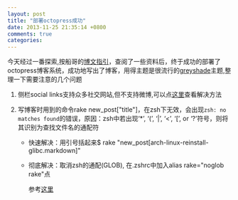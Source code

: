 ```yaml
---
layout: post
title: "部署octopress成功"
date: 2013-11-25 21:35:14 +0800
comments: true
categories: 
---
```

今天经过一番探索,按船哥的[博文指引](http://beyondvincent.com/blog/2013/08/03/108-creating-a-github-blog-using-octopress/)，查阅了一些资料后，终于成功的部署了octopress博客系统，成功地写出了博客，用得主题是很流行的[greyshade](https://github.com/shashankmehta/greyshade)主题,整理一下需要注意的几个问题

1. 侧栏social links支持众多社交网站,但不支持微博,可以点[这里](http://www.imallen.com/blog/2013/05/12/add-support-for-weibo-and-dribbble-to-greyshade.html)查看解决方法
2. 写博客时用到的命令rake new_post["title"]，在zsh下无效，会出现`zsh: no matches found`的错误，原因：zsh中若出现‘*’, ‘(’, ‘|’, ‘<’, ‘[’, or ‘?’符号，则将其识别为查找文件名的通配符

	* 快速解决：用引号括起来$ rake "new_post[arch-linux-reinstall-glibc.markdown]"

	* 彻底解决：取消zsh的通配(GLOB), 在.zshrc中加入alias rake="noglob rake"点
	
		参考[这里](http://fancyoung.com/blog/use-octopress-new-post-function-with-zsh/)